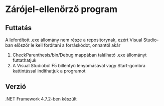# Zárójel-ellenőrző program

## Futtatás
A lefordított .exe állomány nem része a repositorynak, ezért Visual Studio-ban először le kell fordítani a forráskódot, onnantól akár 
1. CheckParenthesis/bin/Debug mappában található .exe állományt futtathatjuk
2. A Visual Studioból F5 billentyű lenyomásával vagy Start-gombra kattintással indíthatjuk a programot
## Verzió
.NET Framework 4.7.2-ben készült
